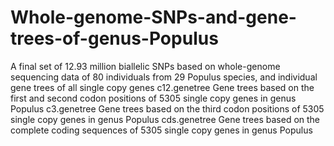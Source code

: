 # Whole-genome-SNPs-and-gene-trees-of-genus-Populus
A final set of 12.93 million biallelic SNPs based on whole-genome sequencing data of 80 individuals from 29 Populus species, and individual gene trees of all single copy genes
c12.genetree      Gene trees based on the first and second codon positions of 5305 single copy genes in genus Populus
c3.genetree       Gene trees based on the third codon positions of 5305 single copy genes in genus Populus
cds.genetree       Gene trees based on the complete coding sequences of 5305 single copy genes in genus Populus
